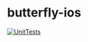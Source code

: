 # butterfly-ios
[![UnitTests](https://github.com/lightningkite/butterfly-ios/actions/workflows/UnitTests.yml/badge.svg)](https://github.com/lightningkite/butterfly-ios/actions/workflows/UnitTests.yml)
